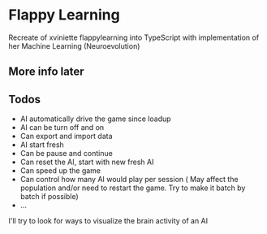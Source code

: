 # Flappy Learning

Recreate of xviniette flappylearning into TypeScript with implementation of her Machine Learning (Neuroevolution)

## More info later

## Todos

- AI automatically drive the game since loadup
- AI can be turn off and on
- Can export and import data
- AI start fresh
- Can be pause and continue
- Can reset the AI, start with new fresh AI
- Can speed up the game
- Can control how many AI would play per session
  ( May affect the population and/or need to restart the game.
  Try to make it batch by batch if possible)
- ...

I'll try to look for ways to visualize the brain activity of an AI
